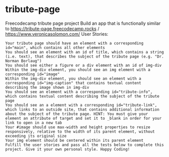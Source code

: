 # tribute-page
Freecodecamp tribute page project
Build an app that is functionally similar to https://tribute-page.freecodecamp.rocks / https://www.veronicasolomon.com/
User Stories:

	Your tribute page should have an element with a corresponding id="main", which contains all other elements
	You should see an element with an id of title, which contains a string (i.e. text), that describes the subject of the tribute page (e.g. "Dr. Norman Borlaug")
	You should see either a figure or a div element with an id of img-div
	Within the img-div element, you should see an img element with a corresponding id="image"
	Within the img-div element, you should see an element with a corresponding id="img-caption" that contains textual content describing the image shown in img-div
	You should see an element with a corresponding id="tribute-info", which contains textual content describing the subject of the tribute page
	You should see an a element with a corresponding id="tribute-link", which links to an outside site, that contains additional information about the subject of the tribute page. HINT: You must give your element an attribute of target and set it to _blank in order for your link to open in a new tab
	Your #image should use max-width and height properties to resize responsively, relative to the width of its parent element, without exceeding its original size
	Your img element should be centered within its parent element
	Fulfill the user stories and pass all the tests below to complete this project. Give it your own personal style. Happy Coding!
